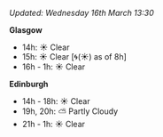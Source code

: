 *Updated: Wednesday 16th March 13:30*

**Glasgow**

* 14h: :sunny: Clear
* 15h: :sunny: Clear [:cyclone:(:sunny:) as of 8h]
* 16h - 1h: :sunny: Clear

**Edinburgh**

* 14h - 18h: :sunny: Clear
* 19h, 20h: :partly_sunny: Partly Cloudy
* 21h - 1h: :sunny: Clear

